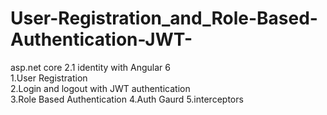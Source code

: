 # User-Registration_and_Role-Based-Authentication-JWT-  
asp.net core 2.1 identity with Angular 6  
1.User Registration  
2.Login and logout with JWT authentication  
3.Role Based Authentication 
4.Auth Gaurd
5.interceptors
